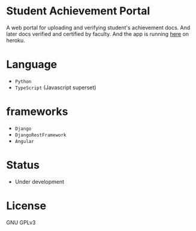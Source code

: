 # Student Achievement Portal

A web portal for uploading and verifying student's achievement docs. And later docs verified and certified by faculty. And the app is running [here](https://stormy-peak-32410.herokuapp.com/) on heroku.

# Language 
 - `Python` 
 - `TypeScript` (Javascript superset)

# frameworks
 - `Django`
 - `DjangoRestFramework`
 - `Angular`

# Status
 - Under development

# License

GNU GPLv3